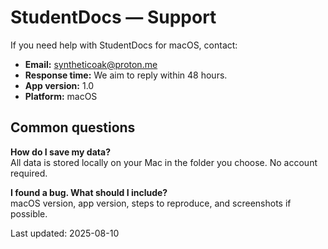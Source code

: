 # StudentDocs — Support

If you need help with StudentDocs for macOS, contact:

- **Email:** syntheticoak@proton.me
- **Response time:** We aim to reply within 48 hours.
- **App version:** 1.0
- **Platform:** macOS

## Common questions
**How do I save my data?**  
All data is stored locally on your Mac in the folder you choose. No account required.

**I found a bug. What should I include?**  
macOS version, app version, steps to reproduce, and screenshots if possible.

Last updated: 2025-08-10
